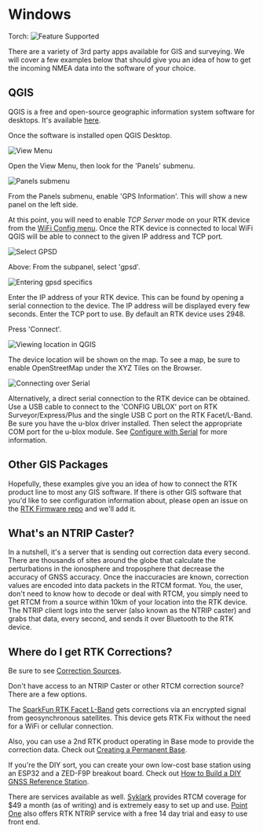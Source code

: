 # Windows

Torch: ![Feature Supported](img/Icons/GreenDot.png)

There are a variety of 3rd party apps available for GIS and surveying. We will cover a few examples below that should give you an idea of how to get the incoming NMEA data into the software of your choice.

## QGIS

QGIS is a free and open-source geographic information system software for desktops. It's available [here](https://qgis.org/).

Once the software is installed open QGIS Desktop.

![View Menu](img/QGIS/SparkFun%20RTK%20QGIS%20-%20View%20Menu.png)

Open the View Menu, then look for the 'Panels' submenu.

![Panels submenu](img/QGIS/SparkFun%20RTK%20QGIS%20-%20Enable%20GPS%20Info%20Panel.png)

From the Panels submenu, enable 'GPS Information'. This will show a new panel on the left side.

At this point, you will need to enable *TCP Server* mode on your RTK device from the [WiFi Config menu](menu_wifi.md). Once the RTK device is connected to local WiFi QGIS will be able to connect to the given IP address and TCP port.

![Select GPSD](img/QGIS/SparkFun%20RTK%20QGIS%20-%20GPS%20Panel.png)

Above: From the subpanel, select 'gpsd'.

![Entering gpsd specifics](img/QGIS/SparkFun%20RTK%20QGIS%20-%20GPS%20Panel%20Entering%20IP%20and%20port.png)

Enter the IP address of your RTK device. This can be found by opening a serial connection to the device. The IP address will be displayed every few seconds. Enter the TCP port to use. By default an RTK device uses 2948.

Press 'Connect'. 

![Viewing location in QGIS](img/QGIS/SparkFun%20RTK%20QGIS%20-%20Location%20on%20Map.png)

The device location will be shown on the map. To see a map, be sure to enable OpenStreetMap under the XYZ Tiles on the Browser.

![Connecting over Serial](img/QGIS/SparkFun%20RTK%20QGIS%20-%20Direct%20Serial%20Connection.png)

Alternatively, a direct serial connection to the RTK device can be obtained. Use a USB cable to connect to the 'CONFIG UBLOX' port on RTK Surveyor/Express/Plus and the single USB C port on the RTK Facet/L-Band. Be sure you have the u-blox driver installed. Then select the appropriate COM port for the u-blox module. See [Configure with Serial](configure_with_serial.md) for more information.

## Other GIS Packages

Hopefully, these examples give you an idea of how to connect the RTK product line to most any GIS software. If there is other GIS software that you'd like to see configuration information about, please open an issue on the [RTK Firmware repo](https://github.com/sparkfun/SparkFun_RTK_Everywhere_Firmware/issues) and we'll add it.

## What's an NTRIP Caster? 

In a nutshell, it's a server that is sending out correction data every second. There are thousands of sites around the globe that calculate the perturbations in the ionosphere and troposphere that decrease the accuracy of GNSS accuracy. Once the inaccuracies are known, correction values are encoded into data packets in the RTCM format. You, the user, don't need to know how to decode or deal with RTCM, you simply need to get RTCM from a source within 10km of your location into the RTK device. The NTRIP client logs into the server (also known as the NTRIP caster) and grabs that data, every second, and sends it over Bluetooth to the RTK device.

## Where do I get RTK Corrections?

Be sure to see [Correction Sources](correction_sources.md). 

Don't have access to an NTRIP Caster or other RTCM correction source? There are a few options.

The [SparkFun RTK Facet L-Band](https://www.sparkfun.com/products/20000) gets corrections via an encrypted signal from geosynchronous satellites. This device gets RTK Fix without the need for a WiFi or cellular connection.

Also, you can use a 2nd RTK product operating in Base mode to provide the correction data. Check out [Creating a Permanent Base](permanent_base.md). 

If you're the DIY sort, you can create your own low-cost base station using an ESP32 and a ZED-F9P breakout board. Check out [How to Build a DIY GNSS Reference Station](https://learn.sparkfun.com/tutorials/how-to-build-a-diy-gnss-reference-station). 

There are services available as well. [Syklark](https://www.swiftnav.com/skylark) provides RTCM coverage for $49 a month (as of writing) and is extremely easy to set up and use. [Point One](https://app.pointonenav.com/trial?utm_source=sparkfun) also offers RTK NTRIP service with a free 14 day trial and easy to use front end.
